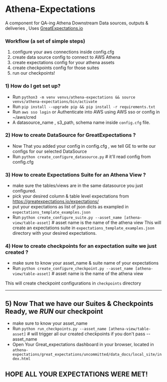 # Athena-Expectations
A component for QA-ing Athena Downstream Data sources, outputs &amp; deliveries , Uses [GreatExpectations.io](https://greatexpectations.io)


### Workflow (a set of simple steps)
1) configure your aws connections inside config.cfg 
2) create data source config to connect to AWS Athena
3) create expectations config for your athena assets
4) create checkpoints config for those suites 
5) run our checkpoints! 


### 1) How do I get set up? ###
* Run `python3 -m venv venvs/athena-expectations && source venvs/athena-expectations/bin/activate`
* Run  `pip install --upgrade pip && pip install -r requirements.txt`
* Run  `aws sso login` or Authenticate into AWS using AWS sso or config in ~/aws/cred
* A datasource_name , s3_path, schema name inside `config.cfg` file.

### 2) How to create DataSource for GreatExpectations ?
- Now That you added your config in config.cfg , we tell GE to write our configs for our selected DataSource
- Run `python create_configure_datasource.py` # it'll read config from config.cfg

### 3) How to create Expectations Suite for an Athena View ?
- make sure the tables/views are in the same datasource you just configured.
- pick your desired column & table level expectations from  https://greatexpectations.io/expectations/
- put your expectations as list of json dicts as exampled in `expectations_template_examples.json`
- Run `python create_configure_suite.py --asset_name [athena-view/table-asset]` # asset name is the name of the athena view
This will create an expectations suite in `expectations_template_examples.json` directory with your desired expectations.


### 4) How to create checkpoints for an expectation suite we just created ?
- make sure to know your asset_name & suite name of your expectations
- Run `python create_configure_checkpoint.py --asset_name [athena-view/table-asset]` # asset name is the name of the athena view

This will create checkpoint configurations in `checkpoints` directory
____________________________________________________________________________________________
## 5) Now That we have our Suites & Checkpoints Ready, we *RUN* our checkpoint

- make sure to know your asset_name
- Run  `python run_checkpoints.py --asset_name [athena-view/table-asset]` # will trigger all our created checkpoints if you don't pass --asset_name
- Open Your Great_expectations dashboard in your browser, located in `athena-expectations/great_expectations/uncommitted/data_docs/local_site/index.html`



## HOPE ALL YOUR EXPECTATIONS WERE MET!